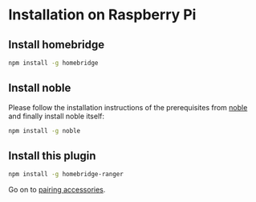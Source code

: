 # Installation on Raspberry Pi

## Install homebridge

```bash
npm install -g homebridge
```

## Install noble

Please follow the installation instructions of the prerequisites from [noble](https://www.npmjs.com/package/noble) and finally install noble itself:

```bash
npm install -g noble
```

## Install this plugin

```bash
npm install -g homebridge-ranger
```

Go on to [pairing accessories](../pairing/pairing.md).
